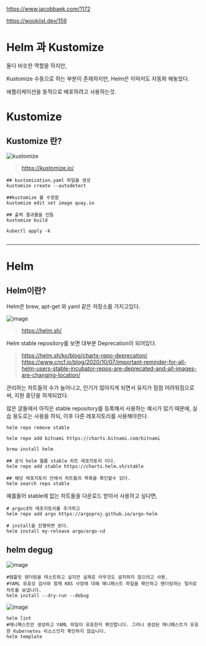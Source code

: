 https://www.jacobbaek.com/1172

https://wookiist.dev/159


# Helm 과 Kustomize

둘다 비슷한 역할을 하지만,

Kustomize 수동으로 하는 부분이 존재하지만,
Helm은 이마저도 자동화 해놓았다.


애플리케이션을 동적으로 배포하려고 사용하는것.



# Kustomize
## Kustomize 란?
![kustomize](https://kustomize.io/images/header_templates.png)
> https://kustomize.io/

```shell
## kustomization.yaml 파일을 생성
kustomize create --autodetect
```

```shell
##kustomize 를 수정함
kustomize edit set image quay.io

```

```shell
## 출력 결과물을 만듬
kustomize build
```

```shell
kubectl apply -k 


```

---------------------

# Helm
## Helm이란?
Helm은 brew, apt-get 와 yaml 같은 저장소를 가지고있다.

![image](https://assets.cloudacademy.com/bakery/media/uploads/entity/blobid1-ed9f8e01-0402-4fcd-887f-25b8f50888f2.png)
> https://helm.sh/

Helm stable repository를 보면 대부분 Deprecation이 되어있다.
>https://helm.sh/ko/blog/charts-repo-deprecation/
>https://www.cncf.io/blog/2020/10/07/important-reminder-for-all-helm-users-stable-incubator-repos-are-deprecated-and-all-images-are-changing-location/

관리하는 차트들의 수가 늘어나고, 인기가 많아지게 되면서 유지가 점점 어려워짐으로써, 지원 중단을 하게되었다.

많은 글들에서 아직은 stable repository를 등록해서 사용하는 예시가 많기 때문에, 실습 용도로는 사용을 하되, 이후 다른 레포지토리를 사용해야한다.
```shell
helm repo remove stable

helm repo add bitnami https://charts.bitnami.com/bitnami
```


```shell
brew install helm
```

```shell
## 공식 helm 헬름 stable 차트 레포지토리 이다.
helm repo add stable https://charts.helm.sh/stable
```

```shell
## 해당 레포지토리 안에서 차트들의 목록을 확인할수 있다.
helm search repo stable
```

예를들어 stable에 없는 차트들을 다운로드 받아서 사용하고 싶다면,
```shell
# argocd의 레포지토리를 추가하고
helm repo add argo https://argoproj.github.io/argo-helm

# install을 진행하면 된다.
helm install my-release argo/argo-cd
```


## helm degug
![image](https://user-images.githubusercontent.com/23617635/154198654-a6284ecb-6dab-432f-a9c6-4d142a829385.png)
```shell
#템플릿 렌더링을 테스트하고 싶지만 실제로 아무것도 설치하지 않으려고 사용.
#YAML 유효성 검사와 함께 K8S 사양에 대해 매니페스트 파일을 확인하고 렌더링하는 틸러로 차트를 보냅니다.
helm install --dry-run --debug
```

![image](https://user-images.githubusercontent.com/23617635/154198626-f0af0fa8-55f5-4465-8dd0-ccda09272df3.png)

```shell
helm lint
#매니페스트만 생성하고 YAML 파일이 유효한지 확인합니다. 그러나 생성된 매니페스트가 유효한 Kubernetes 리소스인지 확인하지 않습니다.
helm template 
```
